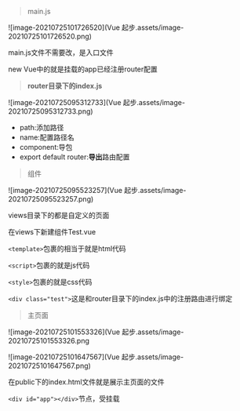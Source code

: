 > main.js

![image-20210725101726520](Vue 起步.assets/image-20210725101726520.png)

main.js文件不需要改，是入口文件

new Vue中的就是挂载的app已经注册router配置

> **router目录下的index.js**

![image-20210725095312733](Vue 起步.assets/image-20210725095312733.png)

* path:添加路径
* name:配置路径名
* component:导包
* export default router:**导出**路由配置

> 组件

![image-20210725095523257](Vue 起步.assets/image-20210725095523257.png)

views目录下的都是自定义的页面

在views下新建组件Test.vue

`<template>`包裹的相当于就是html代码

`<script>`包裹的就是js代码

`<style>`包裹的就是css代码

`<div class="test">`这是和router目录下的index.js中的注册路由进行绑定

> 主页面

![image-20210725101553326](Vue 起步.assets/image-20210725101553326.png

![image-20210725101647567](Vue 起步.assets/image-20210725101647567.png)

在public下的index.html文件就是展示主页面的文件

`<div id="app"></div>`节点，受挂载

